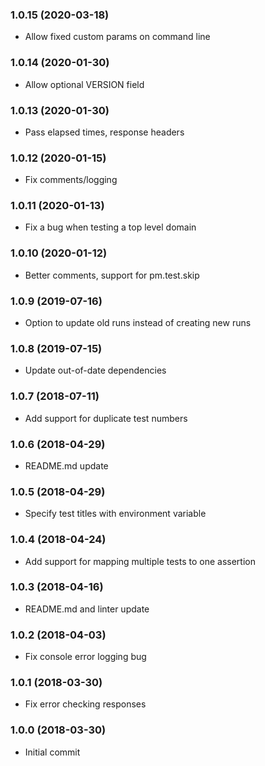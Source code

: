 ### 1.0.15 (2020-03-18)
* Allow fixed custom params on command line

### 1.0.14 (2020-01-30)
* Allow optional VERSION field

### 1.0.13 (2020-01-30)
* Pass elapsed times, response headers

### 1.0.12 (2020-01-15)

* Fix comments/logging

### 1.0.11 (2020-01-13)

* Fix a bug when testing a top level domain

### 1.0.10 (2020-01-12)

* Better comments, support for pm.test.skip

### 1.0.9 (2019-07-16)

* Option to update old runs instead of creating new runs

### 1.0.8 (2019-07-15)

* Update out-of-date dependencies

### 1.0.7 (2018-07-11)

* Add support for duplicate test numbers

### 1.0.6 (2018-04-29)

* README.md update

### 1.0.5 (2018-04-29)

* Specify test titles with environment variable

### 1.0.4 (2018-04-24)

* Add support for mapping multiple tests to one assertion

### 1.0.3 (2018-04-16)

* README.md and linter update

### 1.0.2 (2018-04-03)

* Fix console error logging bug

### 1.0.1 (2018-03-30)

* Fix error checking responses

### 1.0.0 (2018-03-30)

* Initial commit
